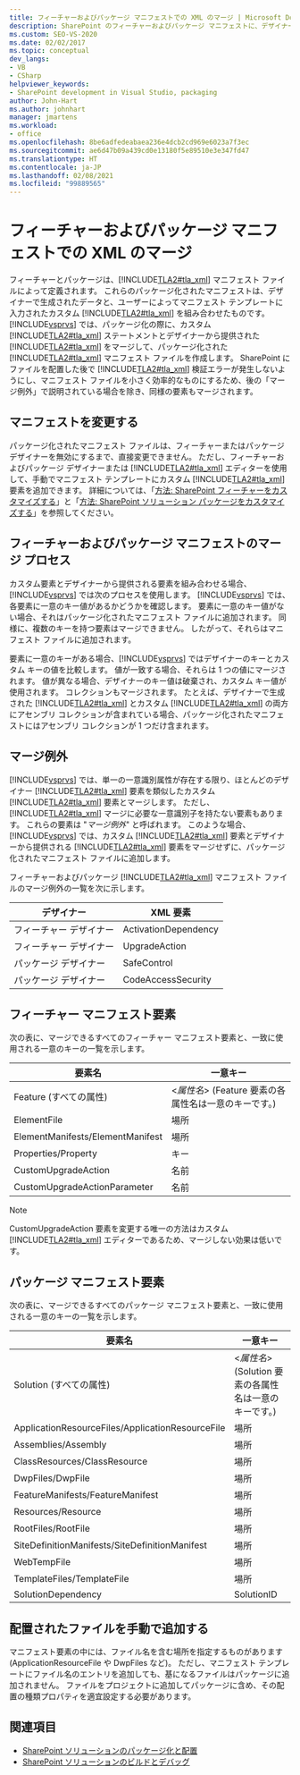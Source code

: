 ```yaml
---
title: フィーチャーおよびパッケージ マニフェストでの XML のマージ | Microsoft Docs
description: SharePoint のフィーチャーおよびパッケージ マニフェストに、デザイナーで生成された XML コードとユーザーが追加した XML コードをマージします。 フィーチャーおよびパッケージ マニフェスト要素とマージ例外について説明します。
ms.custom: SEO-VS-2020
ms.date: 02/02/2017
ms.topic: conceptual
dev_langs:
- VB
- CSharp
helpviewer_keywords:
- SharePoint development in Visual Studio, packaging
author: John-Hart
ms.author: johnhart
manager: jmartens
ms.workload:
- office
ms.openlocfilehash: 8be6adfedeabaea236e4dcb2cd969e6023a7f3ec
ms.sourcegitcommit: ae6d47b09a439cd0e13180f5e89510e3e347fd47
ms.translationtype: HT
ms.contentlocale: ja-JP
ms.lasthandoff: 02/08/2021
ms.locfileid: "99889565"
---
```

# <a name="merge-xml-in-feature-and-package-manifests"></a>フィーチャーおよびパッケージ マニフェストでの XML のマージ
  フィーチャーとパッケージは、[!INCLUDE[TLA2#tla_xml](../sharepoint/includes/tla2sharptla-xml-md.md)] マニフェスト ファイルによって定義されます。 これらのパッケージ化されたマニフェストは、デザイナーで生成されたデータと、ユーザーによってマニフェスト テンプレートに入力されたカスタム [!INCLUDE[TLA2#tla_xml](../sharepoint/includes/tla2sharptla-xml-md.md)] を組み合わせたものです。 [!INCLUDE[vsprvs](../sharepoint/includes/vsprvs-md.md)] では、パッケージ化の際に、カスタム [!INCLUDE[TLA2#tla_xml](../sharepoint/includes/tla2sharptla-xml-md.md)] ステートメントとデザイナーから提供された [!INCLUDE[TLA2#tla_xml](../sharepoint/includes/tla2sharptla-xml-md.md)] をマージして、パッケージ化された [!INCLUDE[TLA2#tla_xml](../sharepoint/includes/tla2sharptla-xml-md.md)] マニフェスト ファイルを作成します。 SharePoint にファイルを配置した後で [!INCLUDE[TLA2#tla_xml](../sharepoint/includes/tla2sharptla-xml-md.md)] 検証エラーが発生しないようにし、マニフェスト ファイルを小さく効率的なものにするため、後の「マージ例外」で説明されている場合を除き、同様の要素もマージされます。

## <a name="modify-the-manifests"></a>マニフェストを変更する
 パッケージ化されたマニフェスト ファイルは、フィーチャーまたはパッケージ デザイナーを無効にするまで、直接変更できません。 ただし、フィーチャーおよびパッケージ デザイナーまたは [!INCLUDE[TLA2#tla_xml](../sharepoint/includes/tla2sharptla-xml-md.md)] エディターを使用して、手動でマニフェスト テンプレートにカスタム [!INCLUDE[TLA2#tla_xml](../sharepoint/includes/tla2sharptla-xml-md.md)] 要素を追加できます。 詳細については、「[方法: SharePoint フィーチャーをカスタマイズする](../sharepoint/how-to-customize-a-sharepoint-feature.md)」と「[方法: SharePoint ソリューション パッケージをカスタマイズする](../sharepoint/how-to-customize-a-sharepoint-solution-package.md)」を参照してください。

## <a name="feature-and-package-manifest-merge-process"></a>フィーチャーおよびパッケージ マニフェストのマージ プロセス
 カスタム要素とデザイナーから提供される要素を組み合わせる場合、[!INCLUDE[vsprvs](../sharepoint/includes/vsprvs-md.md)] では次のプロセスを使用します。 [!INCLUDE[vsprvs](../sharepoint/includes/vsprvs-md.md)] では、各要素に一意のキー値があるかどうかを確認します。 要素に一意のキー値がない場合、それはパッケージ化されたマニフェスト ファイルに追加されます。 同様に、複数のキーを持つ要素はマージできません。 したがって、それらはマニフェスト ファイルに追加されます。

 要素に一意のキーがある場合、[!INCLUDE[vsprvs](../sharepoint/includes/vsprvs-md.md)] ではデザイナーのキーとカスタム キーの値を比較します。 値が一致する場合、それらは 1 つの値にマージされます。 値が異なる場合、デザイナーのキー値は破棄され、カスタム キー値が使用されます。 コレクションもマージされます。 たとえば、デザイナーで生成された [!INCLUDE[TLA2#tla_xml](../sharepoint/includes/tla2sharptla-xml-md.md)] とカスタム [!INCLUDE[TLA2#tla_xml](../sharepoint/includes/tla2sharptla-xml-md.md)] の両方にアセンブリ コレクションが含まれている場合、パッケージ化されたマニフェストにはアセンブリ コレクションが 1 つだけ含まれます。

## <a name="merge-exceptions"></a>マージ例外
 [!INCLUDE[vsprvs](../sharepoint/includes/vsprvs-md.md)] では、単一の一意識別属性が存在する限り、ほとんどのデザイナー [!INCLUDE[TLA2#tla_xml](../sharepoint/includes/tla2sharptla-xml-md.md)] 要素を類似したカスタム [!INCLUDE[TLA2#tla_xml](../sharepoint/includes/tla2sharptla-xml-md.md)] 要素とマージします。 ただし、[!INCLUDE[TLA2#tla_xml](../sharepoint/includes/tla2sharptla-xml-md.md)] マージに必要な一意識別子を持たない要素もあります。 これらの要素は "*マージ例外*" と呼ばれます。 このような場合、[!INCLUDE[vsprvs](../sharepoint/includes/vsprvs-md.md)] では、カスタム [!INCLUDE[TLA2#tla_xml](../sharepoint/includes/tla2sharptla-xml-md.md)] 要素とデザイナーから提供される [!INCLUDE[TLA2#tla_xml](../sharepoint/includes/tla2sharptla-xml-md.md)] 要素をマージせずに、パッケージ化されたマニフェスト ファイルに追加します。

 フィーチャーおよびパッケージ [!INCLUDE[TLA2#tla_xml](../sharepoint/includes/tla2sharptla-xml-md.md)] マニフェスト ファイルのマージ例外の一覧を次に示します。

|デザイナー|XML 要素|
|--------------|-----------------|
|フィーチャー デザイナー|ActivationDependency|
|フィーチャー デザイナー|UpgradeAction|
|パッケージ デザイナー|SafeControl|
|パッケージ デザイナー|CodeAccessSecurity|

## <a name="feature-manifest-elements"></a>フィーチャー マニフェスト要素
 次の表に、マージできるすべてのフィーチャー マニフェスト要素と、一致に使用される一意のキーの一覧を示します。

|要素名|一意キー|
|------------------|----------------|
|Feature (すべての属性)|<*属性名*> (Feature 要素の各属性名は一意のキーです。)|
|ElementFile|場所|
|ElementManifests/ElementManifest|場所|
|Properties/Property|キー|
|CustomUpgradeAction|名前|
|CustomUpgradeActionParameter|名前|

> [!NOTE]
> CustomUpgradeAction 要素を変更する唯一の方法はカスタム [!INCLUDE[TLA2#tla_xml](../sharepoint/includes/tla2sharptla-xml-md.md)] エディターであるため、マージしない効果は低いです。

## <a name="package-manifest-elements"></a>パッケージ マニフェスト要素
 次の表に、マージできるすべてのパッケージ マニフェスト要素と、一致に使用される一意のキーの一覧を示します。

|要素名|一意キー|
|------------------|----------------|
|Solution (すべての属性)|<*属性名*> (Solution 要素の各属性名は一意のキーです。)|
|ApplicationResourceFiles/ApplicationResourceFile|場所|
|Assemblies/Assembly|場所|
|ClassResources/ClassResource|場所|
|DwpFiles/DwpFile|場所|
|FeatureManifests/FeatureManifest|場所|
|Resources/Resource|場所|
|RootFiles/RootFile|場所|
|SiteDefinitionManifests/SiteDefinitionManifest|場所|
|WebTempFile|場所|
|TemplateFiles/TemplateFile|場所|
|SolutionDependency|SolutionID|

## <a name="manually-add-deployed-files"></a>配置されたファイルを手動で追加する
 マニフェスト要素の中には、ファイル名を含む場所を指定するものがあります (ApplicationResourceFile や DwpFiles など)。 ただし、マニフェスト テンプレートにファイル名のエントリを追加しても、基になるファイルはパッケージに追加されません。 ファイルをプロジェクトに追加してパッケージに含め、その配置の種類プロパティを適宜設定する必要があります。

## <a name="see-also"></a>関連項目
- [SharePoint ソリューションのパッケージ化と配置](../sharepoint/packaging-and-deploying-sharepoint-solutions.md)
- [SharePoint ソリューションのビルドとデバッグ](../sharepoint/building-and-debugging-sharepoint-solutions.md)
